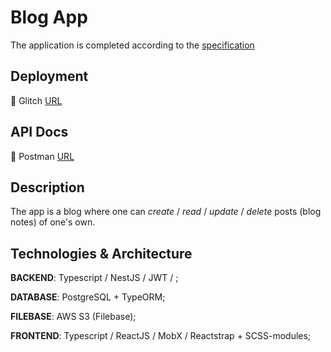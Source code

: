 # Blog App

The application is completed according to the [specification](https://spark-aardvark-d47.notion.site/Nodejs-0caad498e91b4d518e031411b192950c)

## Deployment

:rocket: Glitch [URL](https://careful-incredible-exception.glitch.me/)

## API Docs

:book: Postman [URL](https://documenter.getpostman.com/view/17616688/Uyxeqp9S)

## Description

The app is a blog where one can _create_ / _read_ / _update_ / _delete_ posts (blog notes) of one's own.

## Technologies & Architecture

**BACKEND**: Typescript / NestJS / JWT / ;

**DATABASE**: PostgreSQL + TypeORM;

**FILEBASE**: AWS S3 (Filebase);

**FRONTEND**: Typescript / ReactJS / MobX / Reactstrap + SCSS-modules;
